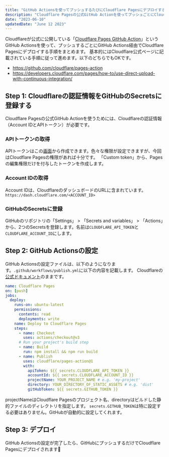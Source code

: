 ```yaml
---
title: "GitHub Actionsを使ってプッシュするたびにCloudflare Pagesにデプロイする方法"
description: "Cloudflare Pagesの公式GitHub Actionを使ってプッシュごとにCloudflare Pagesにデプロイできるようにする手順をまとめます"
date: "2023-06-10"
updatedDate: "June 12 2023"
---
```


Cloudflareが公式に公開している「[Cloudflare Pages GitHub Action](https://github.com/cloudflare/pages-action)」というGitHub Actionsを使って、プッシュするごとにGitHub Actions経由でCloudflare Pagesにデプロイする手順をまとめます。
基本的にはCloudflare公式ページに記載されている手順に従って進めます。以下のどちらでもOKです。
- https://github.com/cloudflare/pages-action
- https://developers.cloudflare.com/pages/how-to/use-direct-upload-with-continuous-integration/

## Step 1: Cloudflareの認証情報をGitHubのSecretsに登録する
Cloudflare Pagesの公式GitHub Actionを使うためには、Cloudflareの認証情報（Account IDとAPIトークン）が必要です。
### APIトークンの取得
APIトークンはこの[画面](https://dash.cloudflare.com/profile/api-tokens)から作成できます。色々な権限が設定できますが、今回はCloudflare Pagesの権限があれば十分です。
「Custom token」から、Pagesの編集権限だけを付与したトークンを作成します。

### Account IDの取得
Account IDは、CloudflareのダッシュボードのURLに含まれています。
`https://dash.cloudflare.com/<ACCOUNT_ID>`

### GitHubのSecretsに登録
GitHubのリポジトリの「Settings」 > 「Secrets and variables」 > 「Actions」から、2つのSecretsを登録します。名前は`CLOUDFLARE_API_TOKEN`と`CLOUDFLARE_ACCOUNT_ID`にします。

## Step 2: GitHub Actionsの設定
GitHub Actionsの設定ファイルは、以下のようになります。`.github/workflows/publish.yml`に以下の内容を記載します。
Cloudflareの[公式ドキュメント](https://developers.cloudflare.com/pages/how-to/use-direct-upload-with-continuous-integration/)のままです。

```yaml
name: Cloudflare Pages
on: [push]
jobs:
  deploy:
    runs-on: ubuntu-latest
    permissions:
      contents: read
      deployments: write
    name: Deploy to Cloudflare Pages
    steps:
      - name: Checkout
        uses: actions/checkout@v3
      # Run your project's build step
      - name: Build
        run: npm install && npm run build
      - name: Publish
        uses: cloudflare/pages-action@1
        with:
          apiToken: ${{ secrets.CLOUDFLARE_API_TOKEN }}
          accountId: ${{ secrets.CLOUDFLARE_ACCOUNT_ID }}
          projectName: YOUR_PROJECT_NAME # e.g. 'my-project'
          directory: YOUR_DIRECTORY_OF_STATIC_ASSETS # e.g. 'dist'
          gitHubToken: ${{ secrets.GITHUB_TOKEN }}
```

projectNameはCloudflare Pagesのプロジェクト名、directoryはビルドした静的ファイルのディレクトリを指定します。
`secrets.GITHUB_TOKEN`は特に設定する必要はありません。GitHubが自動的に設定してくれます。

## Step 3: デプロイ
GitHub Actionsの設定が完了したら、GitHubにプッシュするだけでCloudflare Pagesにデプロイされます🎉